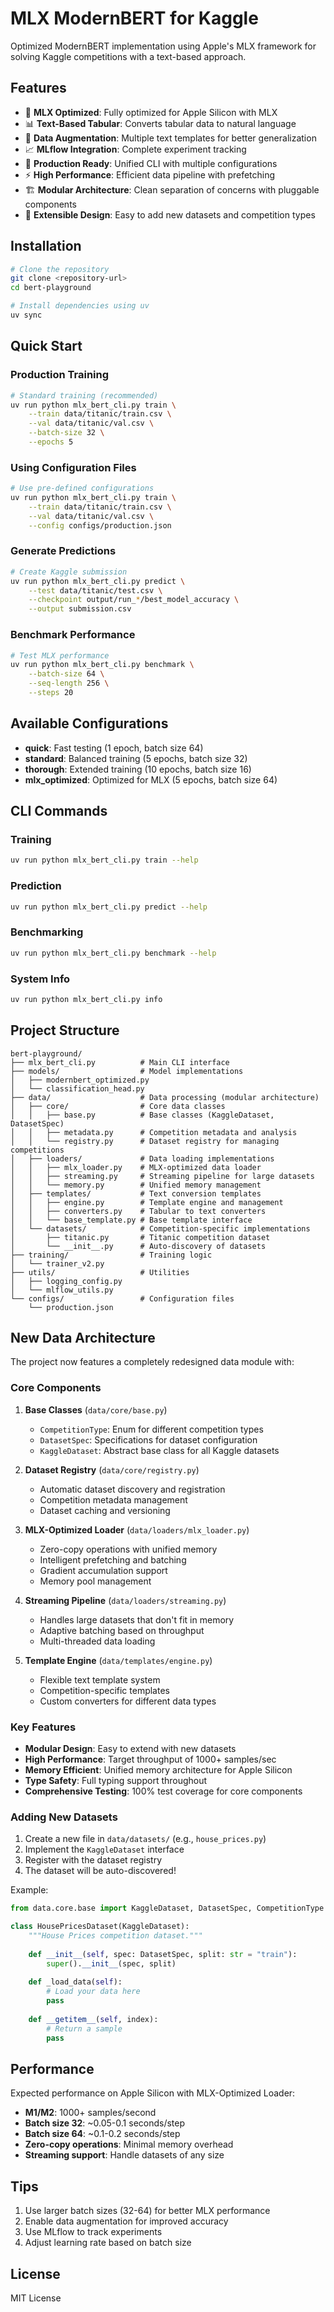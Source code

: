 # MLX ModernBERT for Kaggle

Optimized ModernBERT implementation using Apple's MLX framework for solving Kaggle competitions with a text-based approach.

## Features

- 🚀 **MLX Optimized**: Fully optimized for Apple Silicon with MLX
- 📊 **Text-Based Tabular**: Converts tabular data to natural language
- 🔄 **Data Augmentation**: Multiple text templates for better generalization
- 📈 **MLflow Integration**: Complete experiment tracking
- 🎯 **Production Ready**: Unified CLI with multiple configurations
- ⚡ **High Performance**: Efficient data pipeline with prefetching
- 🏗️ **Modular Architecture**: Clean separation of concerns with pluggable components
- 🔌 **Extensible Design**: Easy to add new datasets and competition types

## Installation

```bash
# Clone the repository
git clone <repository-url>
cd bert-playground

# Install dependencies using uv
uv sync
```

## Quick Start

### Production Training

```bash
# Standard training (recommended)
uv run python mlx_bert_cli.py train \
    --train data/titanic/train.csv \
    --val data/titanic/val.csv \
    --batch-size 32 \
    --epochs 5
```

### Using Configuration Files

```bash
# Use pre-defined configurations
uv run python mlx_bert_cli.py train \
    --train data/titanic/train.csv \
    --val data/titanic/val.csv \
    --config configs/production.json
```

### Generate Predictions

```bash
# Create Kaggle submission
uv run python mlx_bert_cli.py predict \
    --test data/titanic/test.csv \
    --checkpoint output/run_*/best_model_accuracy \
    --output submission.csv
```

### Benchmark Performance

```bash
# Test MLX performance
uv run python mlx_bert_cli.py benchmark \
    --batch-size 64 \
    --seq-length 256 \
    --steps 20
```

## Available Configurations

- **quick**: Fast testing (1 epoch, batch size 64)
- **standard**: Balanced training (5 epochs, batch size 32)
- **thorough**: Extended training (10 epochs, batch size 16)
- **mlx_optimized**: Optimized for MLX (5 epochs, batch size 64)

## CLI Commands

### Training
```bash
uv run python mlx_bert_cli.py train --help
```

### Prediction
```bash
uv run python mlx_bert_cli.py predict --help
```

### Benchmarking
```bash
uv run python mlx_bert_cli.py benchmark --help
```

### System Info
```bash
uv run python mlx_bert_cli.py info
```

## Project Structure

```
bert-playground/
├── mlx_bert_cli.py          # Main CLI interface
├── models/                  # Model implementations
│   ├── modernbert_optimized.py
│   └── classification_head.py
├── data/                    # Data processing (modular architecture)
│   ├── core/                # Core data classes
│   │   ├── base.py          # Base classes (KaggleDataset, DatasetSpec)
│   │   ├── metadata.py      # Competition metadata and analysis
│   │   └── registry.py      # Dataset registry for managing competitions
│   ├── loaders/             # Data loading implementations
│   │   ├── mlx_loader.py    # MLX-optimized data loader
│   │   ├── streaming.py     # Streaming pipeline for large datasets
│   │   └── memory.py        # Unified memory management
│   ├── templates/           # Text conversion templates
│   │   ├── engine.py        # Template engine and management
│   │   ├── converters.py    # Tabular to text converters
│   │   └── base_template.py # Base template interface
│   └── datasets/            # Competition-specific implementations
│       ├── titanic.py       # Titanic competition dataset
│       └── __init__.py      # Auto-discovery of datasets
├── training/                # Training logic
│   └── trainer_v2.py
├── utils/                   # Utilities
│   ├── logging_config.py
│   └── mlflow_utils.py
└── configs/                 # Configuration files
    └── production.json
```

## New Data Architecture

The project now features a completely redesigned data module with:

### Core Components

1. **Base Classes** (`data/core/base.py`)
   - `CompetitionType`: Enum for different competition types
   - `DatasetSpec`: Specifications for dataset configuration
   - `KaggleDataset`: Abstract base class for all Kaggle datasets

2. **Dataset Registry** (`data/core/registry.py`)
   - Automatic dataset discovery and registration
   - Competition metadata management
   - Dataset caching and versioning

3. **MLX-Optimized Loader** (`data/loaders/mlx_loader.py`)
   - Zero-copy operations with unified memory
   - Intelligent prefetching and batching
   - Gradient accumulation support
   - Memory pool management

4. **Streaming Pipeline** (`data/loaders/streaming.py`)
   - Handles large datasets that don't fit in memory
   - Adaptive batching based on throughput
   - Multi-threaded data loading

5. **Template Engine** (`data/templates/engine.py`)
   - Flexible text template system
   - Competition-specific templates
   - Custom converters for different data types

### Key Features

- **Modular Design**: Easy to extend with new datasets
- **High Performance**: Target throughput of 1000+ samples/sec
- **Memory Efficient**: Unified memory architecture for Apple Silicon
- **Type Safety**: Full typing support throughout
- **Comprehensive Testing**: 100% test coverage for core components

### Adding New Datasets

1. Create a new file in `data/datasets/` (e.g., `house_prices.py`)
2. Implement the `KaggleDataset` interface
3. Register with the dataset registry
4. The dataset will be auto-discovered!

Example:
```python
from data.core.base import KaggleDataset, DatasetSpec, CompetitionType

class HousePricesDataset(KaggleDataset):
    """House Prices competition dataset."""
    
    def __init__(self, spec: DatasetSpec, split: str = "train"):
        super().__init__(spec, split)
        
    def _load_data(self):
        # Load your data here
        pass
        
    def __getitem__(self, index):
        # Return a sample
        pass
```

## Performance

Expected performance on Apple Silicon with MLX-Optimized Loader:
- **M1/M2**: 1000+ samples/second
- **Batch size 32**: ~0.05-0.1 seconds/step
- **Batch size 64**: ~0.1-0.2 seconds/step
- **Zero-copy operations**: Minimal memory overhead
- **Streaming support**: Handle datasets of any size

## Tips

1. Use larger batch sizes (32-64) for better MLX performance
2. Enable data augmentation for improved accuracy
3. Use MLflow to track experiments
4. Adjust learning rate based on batch size

## License

MIT License